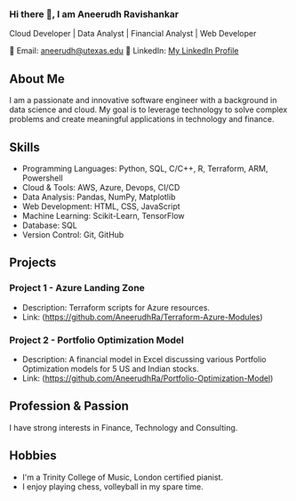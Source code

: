 ### Hi there 👋, I am Aneerudh Ravishankar
Cloud Developer | Data Analyst | Financial Analyst | Web Developer

📧 Email: aneerudh@utexas.edu
💼 LinkedIn: <a href="https://www.linkedin.com/in/aneerudh-ravishankar-4160a1141/" target="_blank"> My LinkedIn Profile</a>

## About Me
I am a passionate and innovative software engineer with a background in data science and cloud. My goal is to leverage technology to solve complex problems and create meaningful applications in technology and finance.

## Skills
- Programming Languages: Python, SQL, C/C++, R, Terraform, ARM, Powershell
- Cloud & Tools: AWS, Azure, Devops, CI/CD
- Data Analysis: Pandas, NumPy, Matplotlib
- Web Development: HTML, CSS, JavaScript
- Machine Learning: Scikit-Learn, TensorFlow
- Database: SQL
- Version Control: Git, GitHub

## Projects
### Project 1 - Azure Landing Zone
- Description: Terraform scripts for Azure resources.
- Link: (https://github.com/AneerudhRa/Terraform-Azure-Modules)

### Project 2 - Portfolio Optimization Model
- Description: A financial model in Excel discussing various Portfolio Optimization models for 5 US and Indian stocks.
- Link: (https://github.com/AneerudhRa/Portfolio-Optimization-Model)

## Profession & Passion
I have strong interests in Finance, Technology and Consulting.

## Hobbies
- I'm a Trinity College of Music, London certified pianist.
- I enjoy playing chess, volleyball in my spare time.


